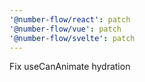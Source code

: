 ```yaml
---
'@number-flow/react': patch
'@number-flow/vue': patch
'@number-flow/svelte': patch
---
```


Fix useCanAnimate hydration
